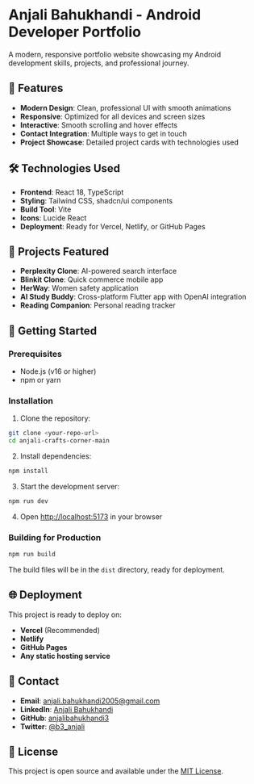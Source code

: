 # Anjali Bahukhandi - Android Developer Portfolio

A modern, responsive portfolio website showcasing my Android development skills, projects, and professional journey.

## 🚀 Features

- **Modern Design**: Clean, professional UI with smooth animations
- **Responsive**: Optimized for all devices and screen sizes
- **Interactive**: Smooth scrolling and hover effects
- **Contact Integration**: Multiple ways to get in touch
- **Project Showcase**: Detailed project cards with technologies used

## 🛠️ Technologies Used

- **Frontend**: React 18, TypeScript
- **Styling**: Tailwind CSS, shadcn/ui components
- **Build Tool**: Vite
- **Icons**: Lucide React
- **Deployment**: Ready for Vercel, Netlify, or GitHub Pages

## 📱 Projects Featured

- **Perplexity Clone**: AI-powered search interface
- **Blinkit Clone**: Quick commerce mobile app
- **HerWay**: Women safety application
- **AI Study Buddy**: Cross-platform Flutter app with OpenAI integration
- **Reading Companion**: Personal reading tracker

## 🚀 Getting Started

### Prerequisites

- Node.js (v16 or higher)
- npm or yarn

### Installation

1. Clone the repository:
```bash
git clone <your-repo-url>
cd anjali-crafts-corner-main
```

2. Install dependencies:
```bash
npm install
```

3. Start the development server:
```bash
npm run dev
```

4. Open [http://localhost:5173](http://localhost:5173) in your browser

### Building for Production

```bash
npm run build
```

The build files will be in the `dist` directory, ready for deployment.

## 🌐 Deployment

This project is ready to deploy on:
- **Vercel** (Recommended)
- **Netlify**
- **GitHub Pages**
- **Any static hosting service**

## 📧 Contact

- **Email**: anjali.bahukhandi2005@gmail.com
- **LinkedIn**: [Anjali Bahukhandi](https://www.linkedin.com/in/anjali-bahukhandi-24b45b248/)
- **GitHub**: [anjalibahukhandi3](https://github.com/anjalibahukhandi3)
- **Twitter**: [@b3_anjali](https://x.com/b3_anjali)

## 📄 License

This project is open source and available under the [MIT License](LICENSE).